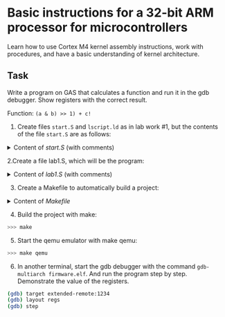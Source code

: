 # Basic instructions for a 32-bit ARM processor for microcontrollers

Learn how to use Cortex M4 kernel assembly instructions, work with procedures, and have a basic understanding of kernel architecture.


## Task
Write a program on GAS that calculates a function and run it in the gdb debugger. Show registers with the correct result.

Function: `(a & b) >> 1) + c!`

1. Create files `start.S` and `lscript.ld` as in lab work #1, but the contents of the file `start.S` are as follows:

<details>
<summary>Content of <cite>start.S</cite> (with comments)</summary><p align="left">

```assembly
.syntax unified
.cpu cortex-m4
//.fpu softvfp
.thumb


// Global memory locations.
.global vtable
.global __hard_reset__


/* vector table */
.type vtable, %object
.type __hard_reset__, %function
vtable:
    .word __stack_start 
    .word __hard_reset__+1
    .size vtable, .-vtable
  
__hard_reset__:
// initialize stack here
// if not initialized yet
    bl lab1
    _loop: b _loop
    .size __hard_reset__, .-__hard_reset__


```
</details>

2.Create a file lab1.S, which will be the program:

<details>
  <summary>Content of <cite>lab1.S</cite> (with comments)</summary><p align="left">
  
```assembly
.global lab1
.syntax unified

#define A #5
#define B #7
#define C #3

// ((a & b) >> 1) + c!

lab1:
	push {lr}
	mov r0, A
	and r0, B       // A & B
	lsr r1, r0, #1  // (A & B) >> 1
	mov r0, #1
    
	mov r2, C
	bl factorial
	add r0, r1      // ((A & B) >> 1) + C!
	pop {pc}

factorial:
	push { lr }
	.fact_calc:
		mul r0, r2
		subs r2, #1
		bne .fact_calc
	pop { pc }

```
</details>

3. Create a Makefile to automatically build a project:

<details>
<summary>Content of <cite>Makefile</cite></summary><p align="left">

```make
SDK_PREFIX?=arm-none-eabi-
CC = $(SDK_PREFIX)gcc
LD = $(SDK_PREFIX)ld
SIZE = $(SDK_PREFIX)size
OBJCOPY = $(SDK_PREFIX)objcopy
QEMU = ~/opt/xpack-qemu-arm-2.8.0-12/bin/qemu-system-gnuarmeclipse
BOARD ?= STM32F4-Discovery
MCU=STM32F407VG
TARGET=firmware
CPU_CC=cortex-m4
TCP_ADDR=1234
deps = \
       start.S    \
       lscript.ld

all: target

target:
	$(CC) -x assembler-with-cpp -c -O0 -g3 -mcpu=$(CPU_CC) -Wall start.S -o start.o
	$(CC) -x assembler-with-cpp -c -O0 -g3 -mcpu=$(CPU_CC) -Wall lab1.S -o lab1.o
	$(CC) start.o lab1.o -mcpu=$(CPU_CC) -Wall --specs=nosys.specs -nostdlib -lgcc -T./lscript.ld -o $(TARGET).elf
	$(OBJCOPY) -O binary -F elf32-littlearm  $(TARGET).elf  $(TARGET).bin

qemu:
	$(QEMU)  --verbose --verbose --board $(BOARD) --mcu $(MCU) -d unimp,guest_errors --image $(TARGET).bin --semihosting-config enable=on,target=native -gdb tcp::$(TCP_ADDR)  -S

clean:
	-rm *.o
	-rm *.elf
	-rm *.bin

flash:
	st-flash write $(TARGET).bin 0x08000000
```
</details>

4. Build the project with make:

```sh
>>> make
```

5. Start the qemu emulator with make qemu:

```sh
>>> make qemu
```

6. In another terminal, start the gdb debugger with the command `gdb-multiarch firmware.elf`. And run the program step by step. Demonstrate the value of the registers.

```sh
(gdb) target extended-remote:1234
(gdb) layout regs
(gdb) step
```